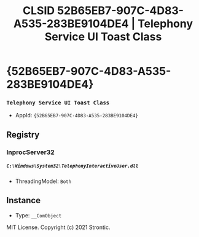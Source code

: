 ﻿---
title: "CLSID 52B65EB7-907C-4D83-A535-283BE9104DE4 | Telephony Service UI Toast Class"
excerpt: What is COM-Object CLSID 52B65EB7-907C-4D83-A535-283BE9104DE4?
---

# {52B65EB7-907C-4D83-A535-283BE9104DE4}

### `Telephony Service UI Toast Class`
* AppId: `{52B65EB7-907C-4D83-A535-283BE9104DE4}`

## Registry


### InprocServer32

##### `C:\Windows\System32\TelephonyInteractiveUser.dll`
* ThreadingModel: `Both`

## Instance

* Type: `__ComObject`

MIT License. Copyright (c) 2021 Strontic.


